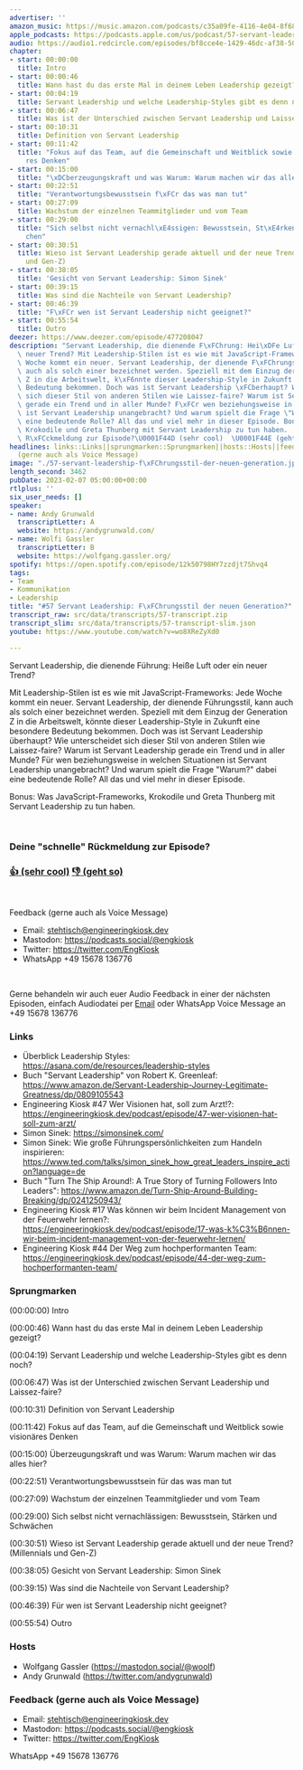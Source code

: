 ```yaml
---
advertiser: ''
amazon_music: https://music.amazon.com/podcasts/c35a09fe-4116-4e04-8f68-77d61b112e46/episodes/aac42988-d496-4ab5-bf61-111fe8fff9cb/engineering-kiosk-57-servant-leadership-f%C3%BChrungsstil-der-neuen-generation
apple_podcasts: https://podcasts.apple.com/us/podcast/57-servant-leadership-f%C3%BChrungsstil-der-neuen-generation/id1603082924?i=1000598385014&uo=4
audio: https://audio1.redcircle.com/episodes/bf8cce4e-1429-46dc-af38-50386761964a/stream.mp3
chapter:
- start: 00:00:00
  title: Intro
- start: 00:00:46
  title: Wann hast du das erste Mal in deinem Leben Leadership gezeigt?
- start: 00:04:19
  title: Servant Leadership und welche Leadership-Styles gibt es denn noch?
- start: 00:06:47
  title: Was ist der Unterschied zwischen Servant Leadership und Laissez-faire?
- start: 00:10:31
  title: Definition von Servant Leadership
- start: 00:11:42
  title: "Fokus auf das Team, auf die Gemeinschaft und Weitblick sowie vision\xE4\
    res Denken"
- start: 00:15:00
  title: "\xDCberzeugungskraft und was Warum: Warum machen wir das alles hier?"
- start: 00:22:51
  title: "Verantwortungsbewusstsein f\xFCr das was man tut"
- start: 00:27:09
  title: Wachstum der einzelnen Teammitglieder und vom Team
- start: 00:29:00
  title: "Sich selbst nicht vernachl\xE4ssigen: Bewusstsein, St\xE4rken und Schw\xE4\
    chen"
- start: 00:30:51
  title: Wieso ist Servant Leadership gerade aktuell und der neue Trend? (Millennials
    und Gen-Z)
- start: 00:38:05
  title: 'Gesicht von Servant Leadership: Simon Sinek'
- start: 00:39:15
  title: Was sind die Nachteile von Servant Leadership?
- start: 00:46:39
  title: "F\xFCr wen ist Servant Leadership nicht geeignet?"
- start: 00:55:54
  title: Outro
deezer: https://www.deezer.com/episode/477208047
description: "Servant Leadership, die dienende F\xFChrung: Hei\xDFe Luft oder ein\
  \ neuer Trend? Mit Leadership-Stilen ist es wie mit JavaScript-Frameworks: Jede\
  \ Woche kommt ein neuer. Servant Leadership, der dienende F\xFChrungsstil, kann\
  \ auch als solch einer bezeichnet werden. Speziell mit dem Einzug der Generation\
  \ Z in die Arbeitswelt, k\xF6nnte dieser Leadership-Style in Zukunft eine besondere\
  \ Bedeutung bekommen. Doch was ist Servant Leadership \xFCberhaupt? Wie unterscheidet\
  \ sich dieser Stil von anderen Stilen wie Laissez-faire? Warum ist Servant Leadership\
  \ gerade ein Trend und in aller Munde? F\xFCr wen beziehungsweise in welchen Situationen\
  \ ist Servant Leadership unangebracht? Und warum spielt die Frage \"Warum?\" dabei\
  \ eine bedeutende Rolle? All das und viel mehr in dieser Episode. Bonus: Was JavaScript-Frameworks,\
  \ Krokodile und Greta Thunberg mit Servant Leadership zu tun haben.  Deine \"schnelle\"\
  \ R\xFCckmeldung zur Episode?\U0001F44D (sehr cool)  \U0001F44E (geht so)"
headlines: links::Links||sprungmarken::Sprungmarken||hosts::Hosts||feedback-gerne-auch-als-voice-message::Feedback
  (gerne auch als Voice Message)
image: "./57-servant-leadership-f\xFChrungsstil-der-neuen-generation.jpg"
length_second: 3462
pubDate: 2023-02-07 05:00:00+00:00
rtlplus: ''
six_user_needs: []
speaker:
- name: Andy Grunwald
  transcriptLetter: A
  website: https://andygrunwald.com/
- name: Wolfi Gassler
  transcriptLetter: B
  website: https://wolfgang.gassler.org/
spotify: https://open.spotify.com/episode/12k50798HY7zzdjt7Shvq4
tags:
- Team
- Kommunikation
- Leadership
title: "#57 Servant Leadership: F\xFChrungsstil der neuen Generation?"
transcript_raw: src/data/transcripts/57-transcript.zip
transcript_slim: src/data/transcripts/57-transcript-slim.json
youtube: https://www.youtube.com/watch?v=wo8XReZyXd0

---
```

<p>Servant Leadership, die dienende Führung: Heiße Luft oder ein neuer Trend?</p><p>Mit Leadership-Stilen ist es wie mit JavaScript-Frameworks: Jede Woche kommt ein neuer. Servant Leadership, der dienende Führungsstil, kann auch als solch einer bezeichnet werden. Speziell mit dem Einzug der Generation Z in die Arbeitswelt, könnte dieser Leadership-Style in Zukunft eine besondere Bedeutung bekommen. Doch was ist Servant Leadership überhaupt? Wie unterscheidet sich dieser Stil von anderen Stilen wie Laissez-faire? Warum ist Servant Leadership gerade ein Trend und in aller Munde? Für wen beziehungsweise in welchen Situationen ist Servant Leadership unangebracht? Und warum spielt die Frage &#34;Warum?&#34; dabei eine bedeutende Rolle? All das und viel mehr in dieser Episode.</p><p>Bonus: Was JavaScript-Frameworks, Krokodile und Greta Thunberg mit Servant Leadership zu tun haben.</p><p><br></p><h3><strong>Deine &#34;schnelle&#34; Rückmeldung zur Episode?</strong></h3><h3><a href="https://api.openpodcast.dev/feedback/57/upvote" rel="nofollow"><strong>👍</strong> (sehr cool)</a>  <a href="https://api.openpodcast.dev/feedback/57/downvote" rel="nofollow"><strong>👎</strong> (geht so)</a></h3><p><br></p><p>Feedback (gerne auch als Voice Message)</p><ul><li>Email: <a href="mailto:stehtisch@engineeringkiosk.dev" rel="nofollow">stehtisch@engineeringkiosk.dev</a></li><li>Mastodon: <a href="https://podcasts.social/@engkiosk" rel="nofollow">https://podcasts.social/@engkiosk</a></li><li>Twitter: <a href="https://twitter.com/EngKiosk" rel="nofollow">https://twitter.com/EngKiosk</a></li><li>WhatsApp +49 15678 136776</li></ul><p><br></p><p>Gerne behandeln wir auch euer Audio Feedback in einer der nächsten Episoden, einfach Audiodatei per <a href="https://engineeringkiosk.dev/kontakt/">Email</a> oder WhatsApp Voice Message an +49 15678 136776</p><h3 id="links">Links</h3><ul><li>Überblick Leadership Styles: <a href="https://asana.com/de/resources/leadership-styles" rel="nofollow">https://asana.com/de/resources/leadership-styles</a></li><li>Buch &#34;Servant Leadership&#34; von Robert K. Greenleaf: <a href="https://www.amazon.de/Servant-Leadership-Journey-Legitimate-Greatness/dp/0809105543" rel="nofollow">https://www.amazon.de/Servant-Leadership-Journey-Legitimate-Greatness/dp/0809105543</a></li><li>Engineering Kiosk #47 Wer Visionen hat, soll zum Arzt!?: <a href="https://engineeringkiosk.dev/podcast/episode/47-wer-visionen-hat-soll-zum-arzt/">https://engineeringkiosk.dev/podcast/episode/47-wer-visionen-hat-soll-zum-arzt/</a></li><li>Simon Sinek: <a href="https://simonsinek.com/" rel="nofollow">https://simonsinek.com/</a></li><li>Simon Sinek: Wie große Führungspersönlichkeiten zum Handeln inspirieren: <a href="https://www.ted.com/talks/simon_sinek_how_great_leaders_inspire_action?language=de" rel="nofollow">https://www.ted.com/talks/simon_sinek_how_great_leaders_inspire_action?language=de</a></li><li>Buch &#34;Turn The Ship Around!: A True Story of Turning Followers Into Leaders&#34;: <a href="https://www.amazon.de/Turn-Ship-Around-Building-Breaking/dp/0241250943/" rel="nofollow">https://www.amazon.de/Turn-Ship-Around-Building-Breaking/dp/0241250943/</a></li><li>Engineering Kiosk #17 Was können wir beim Incident Management von der Feuerwehr lernen?: <a href="https://engineeringkiosk.dev/podcast/episode/17-was-k%C3%B6nnen-wir-beim-incident-management-von-der-feuerwehr-lernen/">https://engineeringkiosk.dev/podcast/episode/17-was-k%C3%B6nnen-wir-beim-incident-management-von-der-feuerwehr-lernen/</a></li><li>Engineering Kiosk #44 Der Weg zum hochperformanten Team: <a href="https://engineeringkiosk.dev/podcast/episode/44-der-weg-zum-hochperformanten-team/">https://engineeringkiosk.dev/podcast/episode/44-der-weg-zum-hochperformanten-team/</a></li></ul><h3 id="sprungmarken">Sprungmarken</h3><p>(00:00:00) Intro</p><p>(00:00:46) Wann hast du das erste Mal in deinem Leben Leadership gezeigt?</p><p>(00:04:19) Servant Leadership und welche Leadership-Styles gibt es denn noch?</p><p>(00:06:47) Was ist der Unterschied zwischen Servant Leadership und Laissez-faire?</p><p>(00:10:31) Definition von Servant Leadership</p><p>(00:11:42) Fokus auf das Team, auf die Gemeinschaft und Weitblick sowie visionäres Denken</p><p>(00:15:00) Überzeugungskraft und was Warum: Warum machen wir das alles hier?</p><p>(00:22:51) Verantwortungsbewusstsein für das was man tut</p><p>(00:27:09) Wachstum der einzelnen Teammitglieder und vom Team</p><p>(00:29:00) Sich selbst nicht vernachlässigen: Bewusstsein, Stärken und Schwächen</p><p>(00:30:51) Wieso ist Servant Leadership gerade aktuell und der neue Trend? (Millennials und Gen-Z)</p><p>(00:38:05) Gesicht von Servant Leadership: Simon Sinek</p><p>(00:39:15) Was sind die Nachteile von Servant Leadership?</p><p>(00:46:39) Für wen ist Servant Leadership nicht geeignet?</p><p>(00:55:54) Outro</p><h3 id="hosts">Hosts</h3><ul><li>Wolfgang Gassler (<a href="https://mastodon.social/@woolf" rel="nofollow">https://mastodon.social/@woolf</a>)</li><li>Andy Grunwald (<a href="https://twitter.com/andygrunwald" rel="nofollow">https://twitter.com/andygrunwald</a>)</li></ul><h3 id="feedback-gerne-auch-als-voice-message">Feedback (gerne auch als Voice Message)</h3><ul><li>Email: <a href="mailto:stehtisch@engineeringkiosk.dev" rel="nofollow">stehtisch@engineeringkiosk.dev</a></li><li>Mastodon: <a href="https://podcasts.social/@engkiosk" rel="nofollow">https://podcasts.social/@engkiosk</a></li><li>Twitter: <a href="https://twitter.com/EngKiosk" rel="nofollow">https://twitter.com/EngKiosk</a></li></ul><p>WhatsApp +49 15678 136776</p>